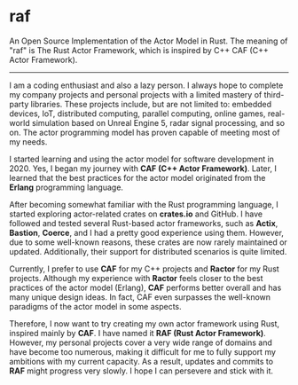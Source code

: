 # raf
An Open Source Implementation of the Actor Model in Rust. The meaning of "raf" is The Rust Actor Framework, which is inspired by C++ CAF (C++ Actor Framework).

* * * * * * * * * * * * * * * * * * * * * * * * * * * * * * * * * * * * * * * * * * * * * * * * * * * * * * * * * * * * * * * * * * * * * * * * * * * * * *

I am a coding enthusiast and also a lazy person. I always hope to complete my company projects and personal projects with a limited mastery of third-party libraries. These projects include, but are not limited to: embedded devices, IoT, distributed computing, parallel computing, online games, real-world simulation based on Unreal Engine 5, radar signal processing, and so on. The actor programming model has proven capable of meeting most of my needs.

I started learning and using the actor model for software development in 2020. Yes, I began my journey with **CAF (C++ Actor Framework)**. Later, I learned that the best practices for the actor model originated from the **Erlang** programming language. 

After becoming somewhat familiar with the Rust programming language, I started exploring actor-related crates on **crates.io** and GitHub. I have followed and tested several Rust-based actor frameworks, such as **Actix**, **Bastion**, **Coerce**, and I had a pretty good experience using them. However, due to some well-known reasons, these crates are now rarely maintained or updated. Additionally, their support for distributed scenarios is quite limited.

Currently, I prefer to use **CAF** for my C++ projects and **Ractor** for my Rust projects. Although my experience with **Ractor** feels closer to the best practices of the actor model (Erlang), **CAF** performs better overall and has many unique design ideas. In fact, CAF even surpasses the well-known paradigms of the actor model in some aspects.

Therefore, I now want to try creating my own actor framework using Rust, inspired mainly by **CAF**. I have named it **RAF (Rust Actor Framework)**. However, my personal projects cover a very wide range of domains and have become too numerous, making it difficult for me to fully support my ambitions with my current capacity. As a result, updates and commits to **RAF** might progress very slowly. I hope I can persevere and stick with it.
